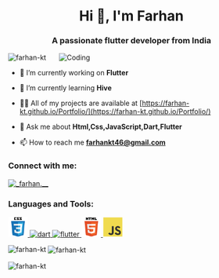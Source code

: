
<h1 align="center">Hi 👋, I'm Farhan</h1>
<h3 align="center">A passionate flutter developer from India</h3>
<img align="right" alt="Coding" width="400" src="https://user-images.githubusercontent.com/74038190/238353480-219bcc70-f5dc-466b-9a60-29653d8e8433.gif"

<p align="left"> <img src="https://komarev.com/ghpvc/?username=farhan-kt&label=Profile%20views&color=0e75b6&style=flat" alt="farhan-kt" /> </p>

- 🔭 I’m currently working on **Flutter**

- 🌱 I’m currently learning **Hive**

- 👨‍💻 All of my projects are available at [https://farhan-kt.github.io/Portfolio/](https://farhan-kt.github.io/Portfolio/)

- 💬 Ask me about **Html,Css,JavaScript,Dart,Flutter**

- 📫 How to reach me **farhankt46@gmail.com**

<h3 align="left">Connect with me:</h3>
<p align="left">
<a href="https://instagram.com/_farhan.__" target="blank"><img align="center" src="https://raw.githubusercontent.com/rahuldkjain/github-profile-readme-generator/master/src/images/icons/Social/instagram.svg" alt="_farhan.__" height="30" width="40" /></a>
</p>

<h3 align="left">Languages and Tools:</h3>
<p align="left"> <a href="https://www.w3schools.com/css/" target="_blank" rel="noreferrer"> <img src="https://raw.githubusercontent.com/devicons/devicon/master/icons/css3/css3-original-wordmark.svg" alt="css3" width="40" height="40"/> </a> <a href="https://dart.dev" target="_blank" rel="noreferrer"> <img src="https://www.vectorlogo.zone/logos/dartlang/dartlang-icon.svg" alt="dart" width="40" height="40"/> </a> <a href="https://flutter.dev" target="_blank" rel="noreferrer"> <img src="https://www.vectorlogo.zone/logos/flutterio/flutterio-icon.svg" alt="flutter" width="40" height="40"/> </a> <a href="https://www.w3.org/html/" target="_blank" rel="noreferrer"> <img src="https://raw.githubusercontent.com/devicons/devicon/master/icons/html5/html5-original-wordmark.svg" alt="html5" width="40" height="40"/> </a> <a href="https://developer.mozilla.org/en-US/docs/Web/JavaScript" target="_blank" rel="noreferrer"> <img src="https://raw.githubusercontent.com/devicons/devicon/master/icons/javascript/javascript-original.svg" alt="javascript" width="40" height="40"/> </a> </p>

<p><img align="left" src="https://github-readme-stats.vercel.app/api/top-langs?username=farhan-kt&show_icons=true&locale=en&layout=compact" alt="farhan-kt" /></p>

<p>&nbsp;<img align="center" src="https://github-readme-stats.vercel.app/api?username=farhan-kt&show_icons=true&locale=en" alt="farhan-kt" /></p>

<p><img align="center" src="https://github-readme-streak-stats.herokuapp.com/?user=farhan-kt&" alt="farhan-kt" /></p>

